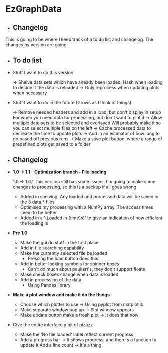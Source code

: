 # EzGraphData
- Changelog
    -
This is going to be where I keep track of a to do list and changelog. The changes by version are going 

- To do list
    -
    
- Stuff I want to do this version


    → Shelve data sets which have already been loaded. Hash when loading to decide if the data is reloaded
    → Only reprocess when updating plots when necassary
    
- Stuff I want to do in the future (Grows as I think of things)

    
    → Remove needed headers and add in a load, but don't display in setup 
        For when you need data for processing, but don't want to plot it 
    → Allow multiple data sets to be selected and overlayed
        Will probably make it so you can select multiple files on the left
    → Cache processed data to decrease the time to update plots
    → Add in an estimator of how long to go based off previous runs
    → Make a save plot button, where a range of predefined plots get saved to a folder


- Changelog
    -

- **1.0 → 1.1 - Optimization branch -  File loading**

    1.0 → 1.0.1
    This version still has some issues. I'm going to make some changes to processing, so this is a backup if all goes wrong
    - Added in shelving. Any loaded and processed data will be saved in the 3 data.* files
    - Optimised my processing with a NumPy array. The access times seem to be better
    - Added in a '(Loaded in {time}s)' to give an indication of how efficient the loading is
    

- **Pre 1.0**
    - Make the gui do stuff in the first place
    - Add in file searching capability
    - Make the currently selected file be loaded 
        - Pressing the load button does this 
    - Add in better looking symbols for spinner boxes 
        - Can't do much about peukert's, they don't support floats
    - Make check boxes change when data is loaded
    - Add in processing of the data 
        - Using Pandas library
    
- **Make a plot window and make it do the things**
    - Choose which plotter to use → Using pyplot from matplotlib
    - Make separate window pop up → Plot window appears
    - Make update button make a fresh plot → It does that now
    
- Give the entire interface a bit of pizazz
    - Make the 'No file loaded' label reflect current progress
    - Add a progress bar → It shows progress, and there's a function to update it
        Add a line count → It's a thing
